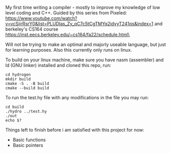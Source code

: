 My first time writing a compiler - mostly to improve my knowledge of low level coding and C++.
Guided by this series from Pixeled: https://www.youtube.com/watch?v=vcSijrRsrY0&list=PLUDlas_Zy_qC7c5tCgTMYq2idyyT241qs&index=1
and berkeley's CS164 course https://inst.eecs.berkeley.edu/~cs164/fa22/schedule.html\ 

Will not be trying to make an optimal and majorly useable language, but just for learning purposes. Also this currently only runs on linux. 

To build on your linux machine, make sure you have nasm (assembler) and ld (GNU linker) installed and cloned this repo, run:

```
cd hydrogen
mkdir build
cmake -S . -B build
cmake --build build
```

To run the test.hy file with any modifications in the file you may run:
```
cd build
./hydro ../test.hy
./out
echo $?
```

Things left to finish before i am satisfied with this project for now:
  - Basic functions
  - Basic pointers 
